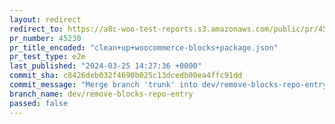 ```yaml
---
layout: redirect
redirect_to: https://a8c-woo-test-reports.s3.amazonaws.com/public/pr/45230/e2e/index.html
pr_number: 45230
pr_title_encoded: "clean+up+woocommerce-blocks+package.json"
pr_test_type: e2e
last_published: "2024-03-25 14:27:36 +0000"
commit_sha: c8426deb032f4690b025c13dcedb00ea4ffc91dd
commit_message: "Merge branch 'trunk' into dev/remove-blocks-repo-entry"
branch_name: dev/remove-blocks-repo-entry
passed: false
---
```

